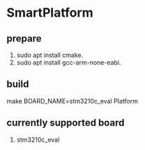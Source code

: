 # SmartPlatform

## prepare

1. sudo apt install cmake.
2. sudo apt install gcc-arm-none-eabi.

## build

make BOARD_NAME=stm3210c_eval Platform

## currently supported board

1. stm3210c_eval
